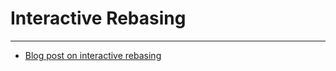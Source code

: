 # Interactive Rebasing

---

 * [Blog post on interactive rebasing](https://kapitel26.github.io/git/2013/10/16/rebasing-bei-lehmanns.html)
